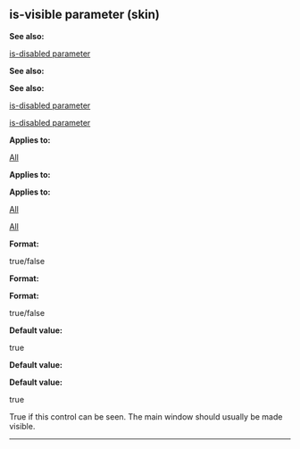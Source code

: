 

 is-visible parameter (skin)
-----------------------------




**See also:** 


[is-disabled parameter](#/{skin}/param/is-disabled) 



**See also:** 

**See also:**

[is-disabled parameter](#/{skin}/param/is-disabled) 

[is-disabled parameter](#/{skin}/param/is-disabled)


**Applies to:** 


[All](#/{skin}/control) 



**Applies to:** 

**Applies to:**

[All](#/{skin}/control) 

[All](#/{skin}/control)


**Format:** 


 true/false
 


**Format:** 

**Format:**

 true/false



**Default value:** 


 true
 


**Default value:** 

**Default value:**

 true


 True if this control can be seen. The main window should usually be made visible.





---


